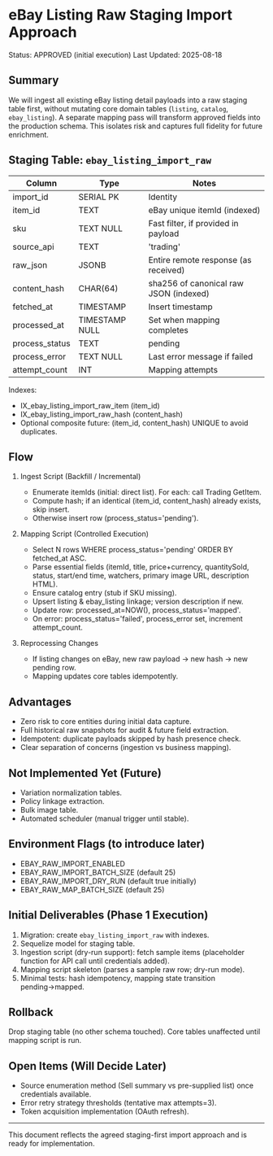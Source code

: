 # eBay Listing Raw Staging Import Approach

Status: APPROVED (initial execution)
Last Updated: 2025-08-18

## Summary
We will ingest all existing eBay listing detail payloads into a raw staging table first, without mutating core domain tables (`listing`, `catalog`, `ebay_listing`). A separate mapping pass will transform approved fields into the production schema. This isolates risk and captures full fidelity for future enrichment.

## Staging Table: `ebay_listing_import_raw`
| Column | Type | Notes |
|--------|------|-------|
| import_id | SERIAL PK | Identity |
| item_id | TEXT | eBay unique itemId (indexed) |
| sku | TEXT NULL | Fast filter, if provided in payload |
| source_api | TEXT | 'trading' | 'sell_summary' | future values |
| raw_json | JSONB | Entire remote response (as received) |
| content_hash | CHAR(64) | sha256 of canonical raw JSON (indexed) |
| fetched_at | TIMESTAMP | Insert timestamp |
| processed_at | TIMESTAMP NULL | Set when mapping completes |
| process_status | TEXT | pending | mapped | failed | skipped |
| process_error | TEXT NULL | Last error message if failed |
| attempt_count | INT | Mapping attempts |

Indexes:
- IX_ebay_listing_import_raw_item (item_id)
- IX_ebay_listing_import_raw_hash (content_hash)
- Optional composite future: (item_id, content_hash) UNIQUE to avoid duplicates.

## Flow
1. Ingest Script (Backfill / Incremental)
   - Enumerate itemIds (initial: direct list). For each: call Trading GetItem.
   - Compute hash; if an identical (item_id, content_hash) already exists, skip insert.
   - Otherwise insert row (process_status='pending').

2. Mapping Script (Controlled Execution)
   - Select N rows WHERE process_status='pending' ORDER BY fetched_at ASC.
   - Parse essential fields (itemId, title, price+currency, quantitySold, status, start/end time, watchers, primary image URL, description HTML).
   - Ensure catalog entry (stub if SKU missing).
   - Upsert listing & ebay_listing linkage; version description if new.
   - Update row: processed_at=NOW(), process_status='mapped'.
   - On error: process_status='failed', process_error set, increment attempt_count.

3. Reprocessing Changes
   - If listing changes on eBay, new raw payload → new hash → new pending row.
   - Mapping updates core tables idempotently.

## Advantages
- Zero risk to core entities during initial data capture.
- Full historical raw snapshots for audit & future field extraction.
- Idempotent: duplicate payloads skipped by hash presence check.
- Clear separation of concerns (ingestion vs business mapping).

## Not Implemented Yet (Future)
- Variation normalization tables.
- Policy linkage extraction.
- Bulk image table.
- Automated scheduler (manual trigger until stable).

## Environment Flags (to introduce later)
- EBAY_RAW_IMPORT_ENABLED
- EBAY_RAW_IMPORT_BATCH_SIZE (default 25)
- EBAY_RAW_IMPORT_DRY_RUN (default true initially)
- EBAY_RAW_MAP_BATCH_SIZE (default 25)

## Initial Deliverables (Phase 1 Execution)
1. Migration: create `ebay_listing_import_raw` with indexes.
2. Sequelize model for staging table.
3. Ingestion script (dry-run support): fetch sample items (placeholder function for API call until credentials added).
4. Mapping script skeleton (parses a sample raw row; dry-run mode).
5. Minimal tests: hash idempotency, mapping state transition pending→mapped.

## Rollback
Drop staging table (no other schema touched). Core tables unaffected until mapping script is run.

## Open Items (Will Decide Later)
- Source enumeration method (Sell summary vs pre-supplied list) once credentials available.
- Error retry strategy thresholds (tentative max attempts=3).
- Token acquisition implementation (OAuth refresh).

---
This document reflects the agreed staging-first import approach and is ready for implementation.
